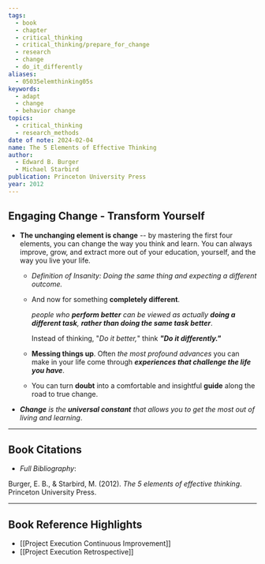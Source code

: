 ```yaml
---
tags:
  - book
  - chapter
  - critical_thinking
  - critical_thinking/prepare_for_change
  - research
  - change
  - do_it_differently
aliases:
  - 05035elemthinking05s
keywords:
  - adapt
  - change
  - behavior change
topics:
  - critical_thinking
  - research_methods
date of note: 2024-02-04
name: The 5 Elements of Effective Thinking
author:
  - Edward B. Burger
  - Michael Starbird
publication: Princeton University Press
year: 2012
---
```


## Engaging Change - Transform Yourself

- **The unchanging element is change** -- by mastering the first four elements, you can change the way you think and learn. You can always improve, grow, and extract more out of your education, yourself, and the way you live your life. 

	- *Definition of Insanity: Doing the same thing and expecting a different outcome.*
	  
	- And now for something **completely different**.
	  
	  *people who **perform better** can be viewed as actually **doing a different task**, **rather than doing the same task better***.
	  
	  Instead of thinking, "_Do it better,_" think ***"Do it differently."***

	- **Messing things up**. Often *the most profound advances* you can make in your life come through ***experiences that challenge the life you have***. 
	  
	- You can turn **doubt** into a comfortable and insightful **guide** along the road to true change.

- ***Change** is the **universal constant** that allows you to get the most out of living and learning*.


----------
## Book Citations

- *Full Bibliography*:

Burger, E. B., & Starbird, M. (2012). _The 5 elements of effective thinking_. Princeton University Press.

-----------
##  Book Reference Highlights

- [[Project Execution Continuous Improvement]]
- [[Project Execution Retrospective]]